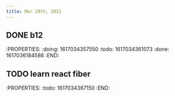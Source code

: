 ```yaml
---
title: Mar 29th, 2021
---
```


## DONE b12
:PROPERTIES:
:doing: 1617034357550
:todo: 1617034361073
:done: 1617036184586
:END:
## TODO learn react fiber
:PROPERTIES:
:todo: 1617034367150
:END:
##
